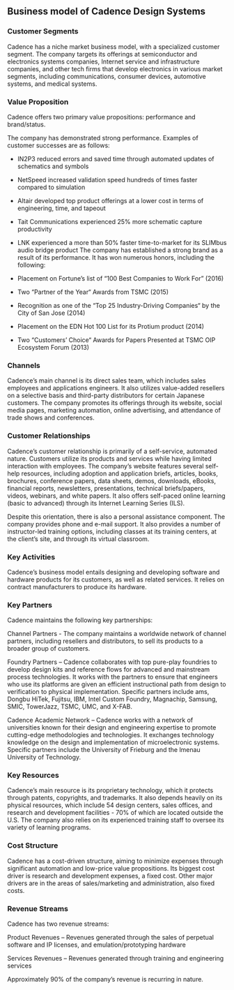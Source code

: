Business model of Cadence Design Systems
----------------------------------------

 ### Customer Segments

 Cadence has a niche market business model, with a specialized customer segment. The company targets its offerings at semiconductor and electronics systems companies, Internet service and infrastructure companies, and other tech firms that develop electronics in various market segments, including communications, consumer devices, automotive systems, and medical systems.

 ### Value Proposition

 Cadence offers two primary value propositions: performance and brand/status.

 The company has demonstrated strong performance. Examples of customer successes are as follows:

  * IN2P3 reduced errors and saved time through automated updates of schematics and symbols
 * NetSpeed increased validation speed hundreds of times faster compared to simulation
 * Altair developed top product offerings at a lower cost in terms of engineering, time, and tapeout
 * Tait Communications experienced 25% more schematic capture productivity
 * LNK experienced a more than 50% faster time-to-market for its SLIMbus audio bridge product
  The company has established a strong brand as a result of its performance. It has won numerous honors, including the following:

  * Placement on Fortune’s list of “100 Best Companies to Work For” (2016)
 * Two “Partner of the Year“ Awards from TSMC (2015)
 * Recognition as one of the “Top 25 Industry-Driving Companies“ by the City of San Jose (2014)
 * Placement on the EDN Hot 100 List for its Protium product (2014)
 * Two “Customers’ Choice“ Awards for Papers Presented at TSMC OIP Ecosystem Forum (2013)
  ### Channels

 Cadence’s main channel is its direct sales team, which includes sales employees and applications engineers. It also utilizes value-added resellers on a selective basis and third-party distributors for certain Japanese customers. The company promotes its offerings through its website, social media pages, marketing automation, online advertising, and attendance of trade shows and conferences.

 ### Customer Relationships

 Cadence’s customer relationship is primarily of a self-service, automated nature. Customers utilize its products and services while having limited interaction with employees. The company’s website features several self-help resources, including adoption and application briefs, articles, books, brochures, conference papers, data sheets, demos, downloads, eBooks, financial reports, newsletters, presentations, technical briefs/papers, videos, webinars, and white papers. It also offers self-paced online learning (basic to advanced) through its Internet Learning Series (ILS).

 Despite this orientation, there is also a personal assistance component. The company provides phone and e-mail support. It also provides a number of instructor-led training options, including classes at its training centers, at the client’s site, and through its virtual classroom.

 ### Key Activities

 Cadence’s business model entails designing and developing software and hardware products for its customers, as well as related services. It relies on contract manufacturers to produce its hardware.

 ### Key Partners

 Cadence maintains the following key partnerships:

 Channel Partners - The company maintains a worldwide network of channel partners, including resellers and distributors, to sell its products to a broader group of customers.

 Foundry Partners – Cadence collaborates with top pure-play foundries to develop design kits and reference flows for advanced and mainstream process technologies. It works with the partners to ensure that engineers who use its platforms are given an efficient instructional path from design to verification to physical implementation. Specific partners include ams, Dongbu HiTek, Fujitsu, IBM, Intel Custom Foundry, Magnachip, Samsung, SMIC, TowerJazz, TSMC, UMC, and X-FAB.

 Cadence Academic Network – Cadence works with a network of universities known for their design and engineering expertise to promote cutting-edge methodologies and technologies. It exchanges technology knowledge on the design and implementation of microelectronic systems. Specific partners include the University of Frieburg and the lmenau University of Technology.

 ### Key Resources

 Cadence’s main resource is its proprietary technology, which it protects through patents, copyrights, and trademarks. It also depends heavily on its physical resources, which include 54 design centers, sales offices, and research and development facilities - 70% of which are located outside the U.S. The company also relies on its experienced training staff to oversee its variety of learning programs.

 ### Cost Structure

 Cadence has a cost-driven structure, aiming to minimize expenses through significant automation and low-price value propositions. Its biggest cost driver is research and development expenses, a fixed cost. Other major drivers are in the areas of sales/marketing and administration, also fixed costs.

 ### Revenue Streams

 Cadence has two revenue streams:

 Product Revenues – Revenues generated through the sales of perpetual software and IP licenses, and emulation/prototyping hardware

 Services Revenues – Revenues generated through training and engineering services

 Approximately 90% of the company’s revenue is recurring in nature.